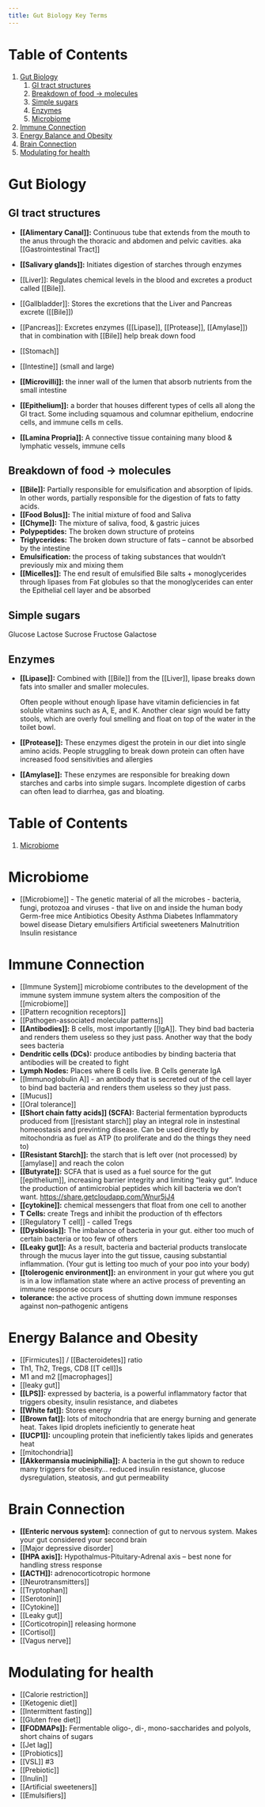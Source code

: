 ```yaml
---
title: Gut Biology Key Terms
---
```



# Table of Contents

1.  [Gut Biology](#org15018aa)
    1.  [GI tract structures](#org9c117b1)
    2.  [Breakdown of food -> molecules](#orge4c3555)
    3.  [Simple sugars](#org4894835)
    4.  [Enzymes](#org1e7250c)
    5.  [Microbiome](#orgd9c7a76)
2.  [Immune Connection](#org4648f47)
3.  [Energy Balance and Obesity](#org6e5eaa2)
4.  [Brain Connection](#org06feb45)
5.  [Modulating for health](#org25e1dc5)


<a id="org15018aa"></a>

# Gut Biology


<a id="org9c117b1"></a>

## GI tract structures

-   **[[Alimentary Canal]]:** Continuous tube that extends from the mouth to the anus through the thoracic and abdomen and pelvic cavities. aka [[Gastrointestinal Tract]]
-   **[[Salivary glands]]:** Initiates digestion of starches through enzymes

- [[Liver]]: Regulates chemical levels in the blood and excretes a product called [[Bile]].
- [[Gallbladder]]: Stores the excretions that the Liver and Pancreas excrete ([[Bile]])
- [[Pancreas]]: Excretes enzymes ([[Lipase]], [[Protease]], [[Amylase]]) that in combination with [[Bile]] help break down food
- [[Stomach]]
- [[Intestine]] (small and large)

-   **[[Microvilli]]:** the inner wall of the lumen that absorb nutrients from the small intestine
-   **[[Epithelium]]:** a border that houses different types of cells all along the GI tract. Some including squamous and columnar epithelium, endocrine cells, and immune cells
    m cells.
-   **[[Lamina Propria]]:** A connective tissue containing many blood & lymphatic vessels, immune cells


<a id="orge4c3555"></a>

## Breakdown of food -> molecules

-   **[[Bile]]:** Partially responsible for emulsification and absorption of lipids. In other words, partially responsible for the digestion of fats to fatty acids.
-   **[[Food Bolus]]:** The initial mixture of food and Saliva
-   **[[Chyme]]:** The mixture of saliva, food, & gastric juices
-   **Polypeptides:** The broken down structure of proteins
-   **Triglycerides:** The broken down structure of fats &#x2013; cannot be absorbed by the intestine
-   **Emulsification:** the process of taking substances that wouldn&rsquo;t previously mix and mixing them
-   **[[Micelles]]:** The end result of emulsified Bile salts + monoglycerides through lipases from Fat globules so that the monoglycerides can enter the Epithelial cell layer and be absorbed


<a id="org4894835"></a>

## Simple sugars

Glucose
Lactose
Sucrose
Fructose
Galactose


<a id="org1e7250c"></a>

## Enzymes

-   **[[Lipase]]:** Combined with [[Bile]] from the [[Liver]], lipase breaks down fats into smaller and smaller molecules.
    
    Often people without enough lipase have vitamin deficiencies in fat soluble vitamins such as A, E, and K. Another clear sign would be fatty stools, which are overly foul smelling and float on top of the water in the toilet bowl.
-   **[[Protease]]:** These enzymes digest the protein in our diet into single amino acids. People struggling to break down protein can often have increased food sensitivities and allergies
-   **[[Amylase]]:** These enzymes are responsible for breaking down starches and carbs into simple sugars. Incomplete digestion of carbs can often lead to diarrhea, gas and bloating.



# Table of Contents

1.  [Microbiome](#orgd9c7a76)


<a id="orgd9c7a76"></a>

# Microbiome

- [[Microbiome]] - The genetic material of all the microbes - bacteria, fungi, protozoa and viruses - that live on and inside the human body
Germ-free mice
Antibiotics
Obesity
Asthma
Diabetes
Inflammatory bowel disease
Dietary emulsifiers
Artificial sweeteners
Malnutrition
Insulin resistance

<a id="org4648f47"></a>

# Immune Connection

-   [[Immune System]]
    microbiome contributes to the development of the immune system
    immune system alters the composition of the [[microbiome]]
-   [[Pattern recognition receptors]]
-   [[Pathogen-associated molecular patterns]]
-   **[[Antibodies]]:** B cells, most importantly [[lgA]]. They bind bad bacteria and renders them useless so they just pass. Another way that the body sees bacteria
-   **Dendritic cells (DCs):** produce antibodies by binding bacteria that antibodies will be created to fight
-   **Lymph Nodes:** Places where B cells live. B Cells generate lgA
-   [[Immunoglobulin A]] - an antibody that is secreted out of the cell layer to bind bad bacteria and renders them useless so they just pass.
-   [[Mucus]]
-   [[Oral tolerance]]
-   **[[Short chain fatty acids]] (SCFA):** Bacterial fermentation byproducts produced from [[resistant starch]] play an integral role in instestinal homeostasis and previnting disease. Can be used directly by mitochondria as fuel as ATP (to proliferate and do the things they need to)
-   **[[Resistant Starch]]:** the starch that is left over (not processed) by [[amylase]] and reach the colon
-   **[[Butyrate]]:** SCFA that is used as a fuel source for the gut [[epithelium]], increasing barrier integrity and limiting “leaky gut”. Induce the production of antimicrobial peptides which kill bacteria we don&rsquo;t want.
    <https://share.getcloudapp.com/Wnur5jJ4>
-   **[[cytokine]]:** chemical messengers that float from one cell to another
-   **T Cells:** create Tregs and inhibit the production of th effectors
-   [[Regulatory T cell]] - called Tregs
-   **[[Dysbiosis]]:** The imbalance of bacteria in your gut. either too much of certain bacteria or too few of others
-   **[[Leaky gut]]:** As a result, bacteria and bacterial products translocate through the mucus layer into the gut tissue, causing substantial inflammation. (Your gut is letting too much of your poo into your body)
-   **[[tolerogenic environment]]:** an environment in your gut where you gut is in a low inflamation state where an active process of preventing an immune response occurs
-   **tolerance:** the active process of shutting down immune responses against non–pathogenic antigens

<a id="org6e5eaa2"></a>

# Energy Balance and Obesity

-   [[Firmicutes]] / [[Bacteroidetes]] ratio
-   Th1, Th2, Tregs, CD8 [[T cell]]s
-   M1 and m2 [[macrophages]]
-   [[leaky gut]]
-   **[[LPS]]:** expressed by bacteria, is a powerful inflammatory factor that triggers obesity, insulin resistance, and diabetes
-   **[[White fat]]:** Stores energy
-   **[[Brown fat]]:** lots of mitochondria that are energy burning and generate heat. Takes lipid droplets ineficiently to generate heat
-   **[[UCP1]]:** uncoupling protein that ineficiently takes lipids and generates heat
-   [[mitochondria]]
-   **[[Akkermansia muciniphilia]]:** A bacteria in the gut shown to reduce many triggers for obesity&#x2026; reduced insulin resistance, glucose dysregulation, steatosis, and gut permeability

<a id="org06feb45"></a>

# Brain Connection

-   **[[Enteric nervous system]:** connection of gut to nervous system. Makes your gut considered your second brain
-   [[Major depressive disorder]
-   **[[HPA axis]]:** Hypothalmus-Pituitary-Adrenal axis &#x2013; best none for handling stress response
-   **[[ACTH]]:** adrenocorticotropic hormone
-   [[Neurotransmitters]]
-   [[Tryptophan]]
-   [[Serotonin]]
-   [[Cytokine]]
-   [[Leaky gut]]
-   [[Corticotropin]] releasing hormone
-   [[Cortisol]]
-   [[Vagus nerve]]

<a id="org25e1dc5"></a>

# Modulating for health

-   [[Calorie restriction]]
-   [[Ketogenic diet]]
-   [[Intermittent fasting]]
-   [[Gluten free diet]]
-   **[[FODMAPs]]:** Fermentable oligo-, di-, mono-saccharides and polyols, short chains of sugars
-   [[Jet lag]]
-   [[Probiotics]]
-   [[VSL]] #3
-   [[Prebiotic]]
-   [[Inulin]]
-   [[Artificial sweeteners]]
-   [[Emulsifiers]]




